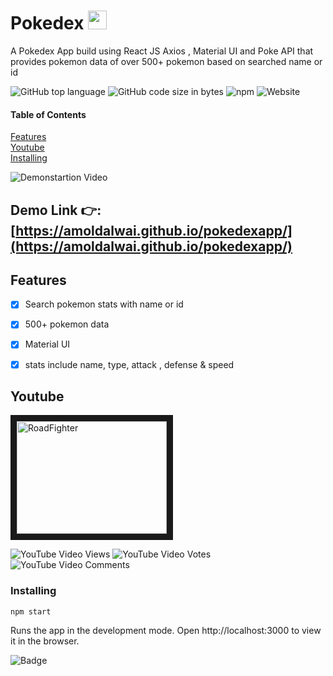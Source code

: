 

# Pokedex  <img src="https://emojis.slackmojis.com/emojis/images/1473794142/1155/pokeball.gif?1473794142"  width="30" height="30" />

A Pokedex App build using React JS Axios , Material UI and Poke API that provides pokemon data of over 500+ pokemon based on searched name or id

![GitHub top language](https://img.shields.io/github/languages/top/amoldalwai/pokedexapp?style=plastic&logo=react)
![GitHub code size in bytes](https://img.shields.io/github/languages/code-size/amoldalwai/pokedexapp?style=plastic)
![npm](https://img.shields.io/npm/v/npm?color=green)
![Website](https://img.shields.io/website?style=plastic&url=https%3A%2F%2Famoldalwai.github.io%2Fpokedexapp%2F)

#### Table of Contents  
[Features](#Features)  
[Youtube](#Youtube)\
[Installing](#Installing)


![Demonstartion Video](https://j.gifs.com/D1jXAA.gif)


## Demo Link :point_right::[https://amoldalwai.github.io/pokedexapp/](https://amoldalwai.github.io/pokedexapp/)


## Features 


- [x] Search pokemon stats with name or id
- [x] 500+ pokemon data
- [x] Material UI 
- [x] stats include name, type, attack , defense & speed



## Youtube

<a href="http://www.youtube.com/watch?feature=player_embedded&v=O0bvdZjTF5o
" target="_blank"><img src="http://img.youtube.com/vi/O0bvdZjTF5o/0.jpg" 
alt="RoadFighter " width="240" height="180" border="10" /></a>

![YouTube Video Views](https://img.shields.io/youtube/views/O0bvdZjTF5o?style=plastic)
![YouTube Video Votes](https://img.shields.io/youtube/likes/O0bvdZjTF5o?style=social&withDislikes)
![YouTube Video Comments](https://img.shields.io/youtube/comments/O0bvdZjTF5o?style=social)


### Installing

```
npm start
```
Runs the app in the development mode.
Open http://localhost:3000 to view it in the browser.

![Badge](https://img.shields.io/badge/Made%20by-Amol%20Dalwai-red?style=for-the-badge)

